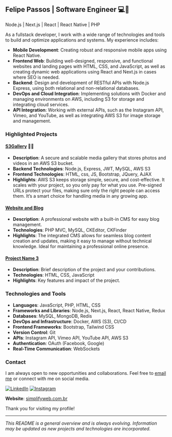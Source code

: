## **Felipe Passos | Software Engineer 💻📱**

Node.js | Next.js | React | React Native | PHP

As a fullstack developer, I work with a wide range of technologies and tools to build and optimize applications and systems. My experience includes: 

- **Mobile Development**: Creating robust and responsive mobile apps using React Native. 
- **Frontend Web**: Building well-designed, responsive, and functional websites and landing pages with HTML, CSS, and JavaScript, as well as creating dynamic web applications using React and Next.js in cases where SEO is needed.
- **Backend**: Design and development of RESTful APIs with Node.js Express, using both relational and non-relational databases. 
- **DevOps and Cloud Integration**: Implementing solutions with Docker and managing environments on AWS, including S3 for storage and integrating cloud services. 
- **API Integration**: Working with external APIs, such as the Instagram API, Vimeo, and YouTube, as well as integrating AWS S3 for image storage and management.

### **Highlighted Projects**

#### [S3Gallery](https://github.com/felipebpassos/S3Gallery) 📸🎥
- **Description**: A secure and scalable media gallery that stores photos and videos in an AWS S3 bucket. 
- **Backend Technologies**: Node.js, Express, JWT, MySQL, AWS S3 
- **Frontend Technologies**: HTML, css, JS, Bootstrap, JQuery, AJAX 
- **Highlights**: AWS S3 keeps storage simple, secure, and cost-effective. It scales with your project, so you only pay for what you use. Pre-signed URLs protect your files, making sure only the right people can access them. It’s a smart choice for handling media in any growing app.

#### [Website and Blog](https://github.com/felipebpassos/Website-and-Blog)
- **Description**: A professional website with a built-in CMS for easy blog management. 
- **Technologies**: PHP MVC, MySQL, CKEditor, CKFinder
- **Highlights**: The integrated CMS allows for seamless blog content creation and updates, making it easy to manage without technical knowledge. Ideal for maintaining a professional online presence.

#### [Project Name 3](link-to-repository)
- **Description**: Brief description of the project and your contributions.
- **Technologies**: HTML, CSS, JavaScript 
- **Highlights**: Key features and impact of the project.

### **Technologies and Tools**

- **Languages**: JavaScript, PHP, HTML, CSS 
- **Frameworks and Libraries**: Node.js, Next.js, React, React Native, Redux 
- **Databases**: MySQL, MongoDB, Redis 
- **DevOps and Infrastructure**: Docker, AWS (S3), CI/CD 
- **Frontend Frameworks**: Bootstrap, Tailwind CSS  
- **Version Control**: Git  
- **APIs**: Instagram API, Vimeo API, YouTube API, AWS S3 
- **Authentication**: OAuth (Facebook, Google) 
- **Real-Time Communication**: WebSockets 

### **Contact**

I am always open to new opportunities and collaborations. Feel free to [email me](mailto:contato@simplifyweb.com.br) or connect with me on social media.

[![LinkedIn](https://img.shields.io/badge/LinkedIn-0077B5?style=for-the-badge&logo=linkedin&logoColor=white)](https://www.linkedin.com/in/felipe-b-passos-70a075138/)
[![Instagram](https://img.shields.io/badge/Instagram-E4405F?style=for-the-badge&logo=instagram&logoColor=white)](https://www.instagram.com/simplifyweb/)

**Website**: [simplifyweb.com.br](https://simplifyweb.com.br/)

Thank you for visiting my profile!

---

*This README is a general overview and is always evolving. Information may be updated as new projects and technologies are incorporated.*
